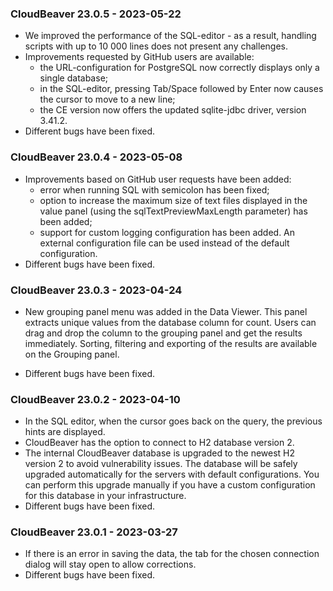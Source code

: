 
### CloudBeaver 23.0.5 - 2023-05-22

- We improved the performance of the SQL-editor - as a result, handling scripts with up to 10 000 lines does not present any challenges.
- Improvements requested by GitHub users are available:
  - the URL-configuration for PostgreSQL now correctly displays only a single database;
  - in the SQL-editor, pressing Tab/Space followed by Enter now causes the cursor to move to a new line;
  - the CE version now offers the updated sqlite-jdbc driver, version 3.41.2.
- Different bugs have been fixed.

### CloudBeaver 23.0.4 - 2023-05-08

- Improvements based on GitHub user requests have been added:
  - error when running SQL with semicolon has been fixed;
  - option to increase the maximum size of text files displayed in the value panel (using the sqlTextPreviewMaxLength parameter) has been added;
  - support for custom logging configuration has been added. An external configuration file can be used instead of the default configuration.
- Different bugs have been fixed.

### CloudBeaver 23.0.3 - 2023-04-24

-  New grouping panel menu was added in the Data Viewer. This panel extracts unique values from the database column for count. Users can drag and drop the column to the grouping panel and get the results immediately. Sorting, filtering and exporting of the results are available on the Grouping panel.

-  Different bugs have been fixed.

### CloudBeaver 23.0.2 - 2023-04-10

-  In the SQL editor, when the cursor goes back on the query, the previous hints are displayed.
-  CloudBeaver has the option to connect to H2 database version 2.
-  The internal CloudBeaver database is upgraded to the newest H2 version 2 to avoid vulnerability issues. The database will be safely upgraded automatically for the servers with default configurations. You can perform this upgrade manually if you have a custom configuration for this database in your infrastructure.
-  Different bugs have been fixed.

### CloudBeaver 23.0.1 - 2023-03-27

-  If there is an error in saving the data, the tab for the chosen connection dialog will stay open to allow corrections.
-  Different bugs have been fixed.